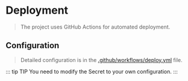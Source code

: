 # Deployment

> The project uses GitHub Actions for automated deployment.

## Configuration

> Detailed configuration is in the [.github/workflows/deploy.yml](https://github.com/tangllty/tang-boot/blob/master/.github/workflows/deploy.yml) file.

::: tip TIP
You need to modify the Secret to your own configuration.
:::
